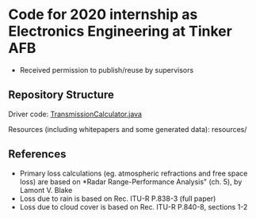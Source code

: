 # Code for 2020 internship as Electronics Engineering at Tinker AFB
* Received permission to publish/reuse by supervisors


## Repository Structure
Driver code: [TransmissionCalculator.java](eclipse_workspace/AtmosphericAttenuationCalculator2.0/src/main/TransmissionCalculator.java)

Resources (including whitepapers and some generated data): resources/


## References
- Primary loss calculations (eg. atmospheric refractions and free space loss) are based on *Radar Range-Performance Analysis" (ch. 5), by Lamont V. Blake
- Loss due to rain is based on Rec. ITU-R P.838-3 (full paper)
- Loss due to cloud cover is based on Rec. ITU-R P.840-8, sections 1-2
